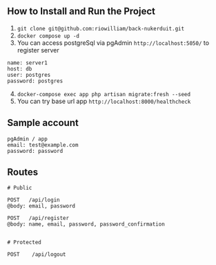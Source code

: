## How to Install and Run the Project

1. `git clone git@github.com:riowilliam/back-nukerduit.git`
2. `docker compose up -d`
3. You can access postgreSql via pgAdmin `http://localhost:5050/` to register server

```
name: server1
host: db
user: postgres
password: postgres
```

4. `docker-compose exec app php artisan migrate:fresh --seed`
5. You can try base url app `http://localhost:8000/healthcheck`

## Sample account

```
pgAdmin / app
email: test@example.com
password: password
```

## Routes

```
# Public

POST   /api/login
@body: email, password

POST   /api/register
@body: name, email, password, password_confirmation


# Protected

POST    /api/logout
```
